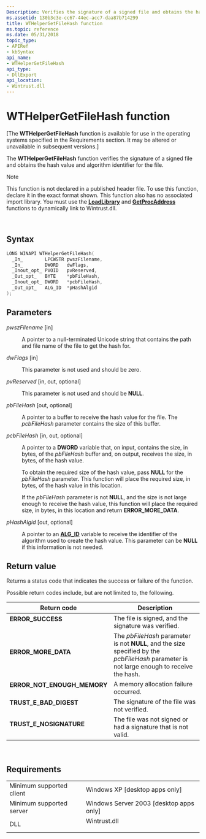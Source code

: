 ```yaml
---
Description: Verifies the signature of a signed file and obtains the hash value and algorithm identifier for the file.
ms.assetid: 130b3c3e-cc67-44ec-acc7-daa87b714299
title: WTHelperGetFileHash function
ms.topic: reference
ms.date: 05/31/2018
topic_type: 
- APIRef
- kbSyntax
api_name: 
- WTHelperGetFileHash
api_type: 
- DllExport
api_location: 
- Wintrust.dll
---
```


# WTHelperGetFileHash function

\[The **WTHelperGetFileHash** function is available for use in the operating systems specified in the Requirements section. It may be altered or unavailable in subsequent versions.\]

The **WTHelperGetFileHash** function verifies the signature of a signed file and obtains the hash value and algorithm identifier for the file.

> [!Note]  
> This function is not declared in a published header file. To use this function, declare it in the exact format shown. This function also has no associated import library. You must use the [**LoadLibrary**](https://msdn.microsoft.com/en-us/library/ms684175(v=VS.85).aspx) and [**GetProcAddress**](https://msdn.microsoft.com/en-us/library/ms683212(v=VS.85).aspx) functions to dynamically link to Wintrust.dll.

 

## Syntax


```C++
LONG WINAPI WTHelperGetFileHash(
  _In_        LPCWSTR pwszFilename,
  _In_        DWORD   dwFlags,
  _Inout_opt_ PVOID   pvReserved,
  _Out_opt_   BYTE    *pbFileHash,
  _Inout_opt_ DWORD   *pcbFileHash,
  _Out_opt_   ALG_ID  *pHashAlgid
);
```



## Parameters

<dl> <dt>

*pwszFilename* \[in\]
</dt> <dd>

A pointer to a null-terminated Unicode string that contains the path and file name of the file to get the hash for.

</dd> <dt>

*dwFlags* \[in\]
</dt> <dd>

This parameter is not used and should be zero.

</dd> <dt>

*pvReserved* \[in, out, optional\]
</dt> <dd>

This parameter is not used and should be **NULL**.

</dd> <dt>

*pbFileHash* \[out, optional\]
</dt> <dd>

A pointer to a buffer to receive the hash value for the file. The *pcbFileHash* parameter contains the size of this buffer.

</dd> <dt>

*pcbFileHash* \[in, out, optional\]
</dt> <dd>

A pointer to a **DWORD** variable that, on input, contains the size, in bytes, of the *pbFileHash* buffer and, on output, receives the size, in bytes, of the hash value.

To obtain the required size of the hash value, pass **NULL** for the *pbFileHash* parameter. This function will place the required size, in bytes, of the hash value in this location.

If the *pbFileHash* parameter is not **NULL**, and the size is not large enough to receive the hash value, this function will place the required size, in bytes, in this location and return **ERROR\_MORE\_DATA**.

</dd> <dt>

*pHashAlgid* \[out, optional\]
</dt> <dd>

A pointer to an [**ALG\_ID**](alg-id.md) variable to receive the identifier of the algorithm used to create the hash value. This parameter can be **NULL** if this information is not needed.

</dd> </dl>

## Return value

Returns a status code that indicates the success or failure of the function.

Possible return codes include, but are not limited to, the following.



| Return code                                                                                               | Description                                                                                                                                           |
|-----------------------------------------------------------------------------------------------------------|-------------------------------------------------------------------------------------------------------------------------------------------------------|
| <dl> <dt>**ERROR\_SUCCESS**</dt> </dl>             | The file is signed, and the signature was verified.<br/>                                                                                        |
| <dl> <dt>**ERROR\_MORE\_DATA**</dt> </dl>          | The *pbFileHash* parameter is not **NULL**, and the size specified by the *pcbFileHash* parameter is not large enough to receive the hash.<br/> |
| <dl> <dt>**ERROR\_NOT\_ENOUGH\_MEMORY**</dt> </dl> | A memory allocation failure occurred.<br/>                                                                                                      |
| <dl> <dt>**TRUST\_E\_BAD\_DIGEST**</dt> </dl>      | The signature of the file was not verified.<br/>                                                                                                |
| <dl> <dt>**TRUST\_E\_NOSIGNATURE**</dt> </dl>      | The file was not signed or had a signature that is not valid.<br/>                                                                              |



 

## Requirements



|                                     |                                                                                         |
|-------------------------------------|-----------------------------------------------------------------------------------------|
| Minimum supported client<br/> | Windows XP \[desktop apps only\]<br/>                                             |
| Minimum supported server<br/> | Windows Server 2003 \[desktop apps only\]<br/>                                    |
| DLL<br/>                      | <dl> <dt>Wintrust.dll</dt> </dl> |



 

 





